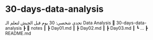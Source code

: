 # 30-days-data-analysis
تحدي شخصي: 30 يوم قبل الجيش لتعلم الـ Data Analysis
📂 30-days-data-analysis
┣ 📂 notes
┃ ┣ Day01.md
┃ ┣ Day02.md
┃ ┣ Day03.md
┃ ┗ ...
┣ README.md
